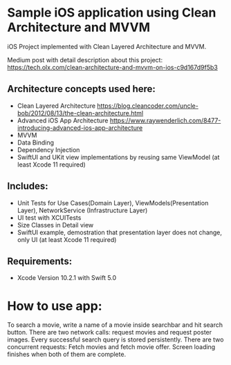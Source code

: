 # Sample iOS application using Clean Architecture and MVVM
iOS Project implemented with Clean Layered Architecture and MVVM.

Medium post with detail description about this project: https://tech.olx.com/clean-architecture-and-mvvm-on-ios-c9d167d9f5b3

## Architecture concepts used here:
* Clean Layered Architecture https://blog.cleancoder.com/uncle-bob/2012/08/13/the-clean-architecture.html
* Advanced iOS App Architecture https://www.raywenderlich.com/8477-introducing-advanced-ios-app-architecture
* MVVM
* Data Binding
* Dependency Injection
* SwiftUI and UKit view implementations by reusing same ViewModel (at least Xcode 11 required)

## Includes:
* Unit Tests for Use Cases(Domain Layer), ViewModels(Presentation Layer), NetworkService (Infrastructure Layer)
* UI test with XCUITests
* Size Classes in Detail view
* SwiftUI example, demostration that presentation layer does not change, only UI (at least Xcode 11 required)


## Requirements: 
* Xcode Version 10.2.1 with Swift 5.0

# How to use app:
To search a movie, write a name of a movie inside searchbar and hit search button. There are two network calls: request movies and request poster images. Every successful search query is stored persistently. There are two concurrent requests: Fetch movies and fetch movie offer. Screen loading finishes when both of them are complete.
